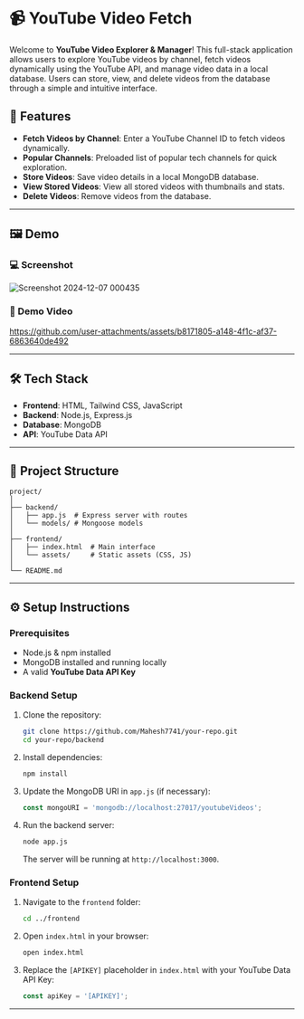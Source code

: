 # 📹 YouTube Video Fetch 

Welcome to **YouTube Video Explorer & Manager**! This full-stack application allows users to explore YouTube videos by channel, fetch videos dynamically using the YouTube API, and manage video data in a local database. Users can store, view, and delete videos from the database through a simple and intuitive interface.

## 🚀 Features

- **Fetch Videos by Channel**: Enter a YouTube Channel ID to fetch videos dynamically.
- **Popular Channels**: Preloaded list of popular tech channels for quick exploration.
- **Store Videos**: Save video details in a local MongoDB database.
- **View Stored Videos**: View all stored videos with thumbnails and stats.
- **Delete Videos**: Remove videos from the database.

---

## 🖼️ Demo

### 💻 Screenshot
![Screenshot 2024-12-07 000435](https://github.com/user-attachments/assets/e45d4bb5-c6e8-4f1d-8e4b-161d5282d820)


### 🎥 Demo Video

https://github.com/user-attachments/assets/b8171805-a148-4f1c-af37-6863640de492


---

## 🛠️ Tech Stack

- **Frontend**: HTML, Tailwind CSS, JavaScript
- **Backend**: Node.js, Express.js
- **Database**: MongoDB
- **API**: YouTube Data API

---

## 📂 Project Structure

```
project/
│
├── backend/
│   ├── app.js  # Express server with routes
│   └── models/ # Mongoose models
│
├── frontend/
│   ├── index.html  # Main interface
│   └── assets/     # Static assets (CSS, JS)
│
└── README.md
```

---

## ⚙️ Setup Instructions

### Prerequisites

- Node.js & npm installed
- MongoDB installed and running locally
- A valid **YouTube Data API Key**

### Backend Setup

1. Clone the repository:
   ```bash
   git clone https://github.com/Mahesh7741/your-repo.git
   cd your-repo/backend
   ```

2. Install dependencies:
   ```bash
   npm install
   ```

3. Update the MongoDB URI in `app.js` (if necessary):
   ```javascript
   const mongoURI = 'mongodb://localhost:27017/youtubeVideos';
   ```

4. Run the backend server:
   ```bash
   node app.js
   ```
   The server will be running at `http://localhost:3000`.

### Frontend Setup

1. Navigate to the `frontend` folder:
   ```bash
   cd ../frontend
   ```

2. Open `index.html` in your browser:
   ```bash
   open index.html
   ```

3. Replace the `[APIKEY]` placeholder in `index.html` with your YouTube Data API Key:
   ```javascript
   const apiKey = '[APIKEY]';
   ```

---
